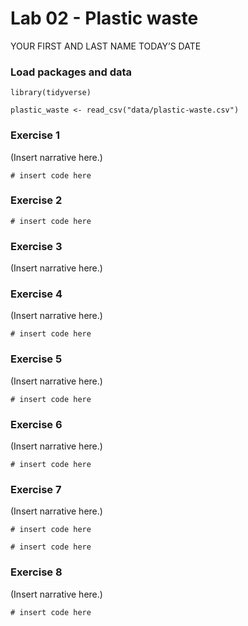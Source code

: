 Lab 02 - Plastic waste
================
YOUR FIRST AND LAST NAME
TODAY’S DATE

### Load packages and data

    library(tidyverse) 

    plastic_waste <- read_csv("data/plastic-waste.csv")

### Exercise 1

(Insert narrative here.)

    # insert code here

### Exercise 2

    # insert code here

### Exercise 3

(Insert narrative here.)

### Exercise 4

(Insert narrative here.)

    # insert code here

### Exercise 5

(Insert narrative here.)

    # insert code here

### Exercise 6

(Insert narrative here.)

    # insert code here

### Exercise 7

(Insert narrative here.)

    # insert code here

    # insert code here

### Exercise 8

(Insert narrative here.)

    # insert code here
